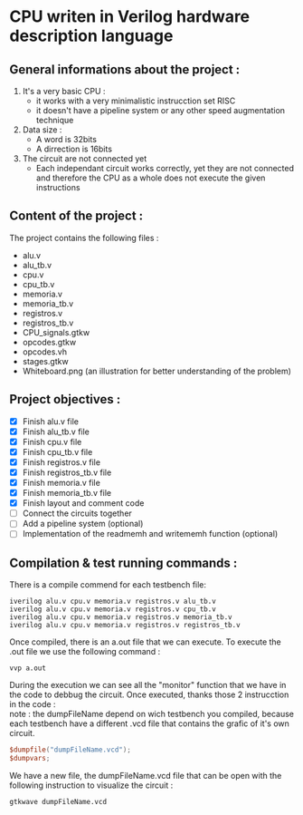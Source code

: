 # CPU writen in Verilog hardware description language

## General informations about the project :
1. It's a very basic CPU :
    * it works with a very minimalistic instrucction set RISC
    * it doesn't have a pipeline system or any other speed augmentation technique
2. Data size :
    * A word is 32bits
    * A dirrection is 16bits
3. The circuit are not connected yet
    - Each independant circuit works correctly, yet they are not connected and therefore the CPU as a whole does not execute the given instructions

## Content of the project :
The project contains the following files :
- alu.v
- alu_tb.v
- cpu.v
- cpu_tb.v
- memoria.v
- memoria_tb.v
- registros.v
- registros_tb.v
- CPU_signals.gtkw
- opcodes.gtkw
- opcodes.vh
- stages.gtkw
- Whiteboard.png    (an illustration for better understanding of the problem)
## Project objectives :
- [x] Finish alu.v file
- [x] Finish alu_tb.v file
- [x] Finish cpu.v file
- [x] Finish cpu_tb.v file
- [x] Finish registros.v file
- [x] Finish registros_tb.v file
- [x] Finish memoria.v file
- [x] Finish memoria_tb.v file
- [x] Finish layout and comment code
- [ ] Connect the circuits together
- [ ] Add a pipeline system (optional)
- [ ] Implementation of the readmemh and writememh function (optional)
## Compilation & test running commands :
There is a compile commend for each testbench file:
```
iverilog alu.v cpu.v memoria.v registros.v alu_tb.v
iverilog alu.v cpu.v memoria.v registros.v cpu_tb.v
iverilog alu.v cpu.v memoria.v registros.v memoria_tb.v
iverilog alu.v cpu.v memoria.v registros.v registros_tb.v
```
Once compiled, there is an a.out file that we can execute.
To execute the .out file we use the following command :
```
vvp a.out
```
During the execution we can see all the "monitor" function that we have in the code to debbug the circuit.
Once executed, thanks those 2 instrucction in the code :  
note : the dumpFileName depend on wich testbench you compiled, because each testbench have a different .vcd file that contains the grafic of it's own circuit.
```verilog
$dumpfile("dumpFileName.vcd");
$dumpvars;		 
```
We have a new file, the dumpFileName.vcd file that can be open with the following instruction to visualize the circuit :
```
gtkwave dumpFileName.vcd
```